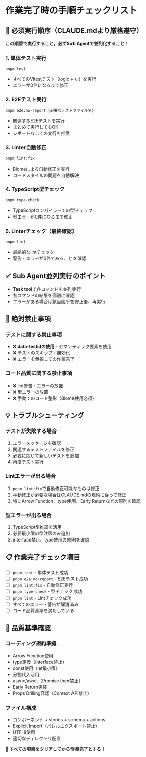 # 作業完了時の手順チェックリスト

## 🚨 必須実行順序（CLAUDE.mdより厳格遵守）

**この順番で実行すること。必ずSub Agentで並列化すること！**

### 1. 単体テスト実行
```bash
pnpm test
```
- すべてのVitestテスト（logic + ui）を実行
- エラーが0件になるまで修正

### 2. E2Eテスト実行
```bash
pnpm e2e:no-report {必要なテストファイル名}
```
- 関連するE2Eテストを実行
- まとめて実行してもOK
- レポートなしでの実行を推奨

### 3. Linter自動修正
```bash
pnpm lint:fix
```
- Biomeによる自動修正を実行
- コードスタイルの問題を自動解決

### 4. TypeScript型チェック
```bash
pnpm type-check
```
- TypeScriptコンパイラーでの型チェック
- 型エラーが0件になるまで修正

### 5. Linterチェック（最終確認）
```bash
pnpm lint
```
- 最終的なlintチェック
- 警告・エラーが0件であることを確認

## ✅ Sub Agent並列実行のポイント

- **Task tool**で各コマンドを並列実行
- 各コマンドの結果を個別に確認
- エラーがある場合は該当箇所を修正後、再実行

## 🚫 絶対禁止事項

### テストに関する禁止事項
- ❌ **data-testidの使用** - セマンティック要素を使用
- ❌ テストのスキップ・無効化
- ❌ エラーを無視しての作業完了

### コード品質に関する禁止事項
- ❌ lint警告・エラーの放置
- ❌ 型エラーの放置
- ❌ 手動でのコード整形（Biome使用必須）

## 💡 トラブルシューティング

### テストが失敗する場合
1. エラーメッセージを確認
2. 関連するテストファイルを修正
3. 必要に応じて新しいテストを追加
4. 再度テスト実行

### Lintエラーが出る場合
1. `pnpm lint:fix`で自動修正可能なものは修正
2. 手動修正が必要な場合はCLAUDE.mdの規約に従って修正
3. 特にArrow Function、type使用、Early Returnなどの原則を確認

### 型エラーが出る場合
1. TypeScript型推論を活用
2. 必要最小限の型注釈のみ追加
3. interface禁止、type使用の原則を確認

## 📋 作業完了チェック項目

- [ ] `pnpm test` - 単体テスト成功
- [ ] `pnpm e2e:no-report` - E2Eテスト成功  
- [ ] `pnpm lint:fix` - 自動修正実行
- [ ] `pnpm type-check` - 型チェック成功
- [ ] `pnpm lint` - Lintチェック成功
- [ ] すべてのエラー・警告が解消済み
- [ ] コード品質基準を満たしている

## 🎯 品質基準確認

### コーディング規約準拠
- Arrow Function使用
- type定義（interface禁止）
- const使用（let最小限）
- 分割代入活用
- async/await（Promise.then禁止）
- Early Return実装
- Props Drilling容認（Context API禁止）

### ファイル構成
- コンポーネント + stories + schema + actions
- Explicit Import（バレルエクスポート禁止）
- UTF-8使用
- 適切なディレクトリ配置

**💪 すべての項目をクリアしてから作業完了とする！**